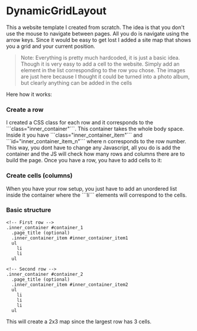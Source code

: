 DynamicGridLayout
=================

This a website template I created from scratch. The idea is that you don't use the mouse to navigate between pages. All you do is navigate using the arrow keys. Since it would be easy to get lost I added a site map that shows you a grid and your current position. 

> Note: Everything is pretty much hardcoded, it is just a basic idea. Though it is very easy to add a cell to the website. Simply add an element in the list corresponding to the row you chose. The images are just here because I thought it could be turned into a photo album, but clearly anything can be added in the cells

Here how it works:

<h3>Create a row</h3>
I created a CSS class for each row and it corresponds to the ```class="inner_container"```. This container takes the whole body space. Inside it you have ```class="inner_container_item"``` and ```id="inner_container_item_n"``` where n corresponds to the row number. This way, you dont have to change any Javascript, all you do is add the container and the JS will check how many rows and columns there are to build the page. Once you have a row, you have to add cells to it:

<h3>Create cells (columns)</h3>
When you have your row setup, you just have to add an unordered list inside the container where the ```li``` elements will correspond to the cells.

<h3>Basic structure</h3>

```
<!-- First row -->
.inner_container #container_1
  .page_title (optional)
  .inner_container_item #inner_container_item1
  ul
    li
    li
  ul

<!-- Second row -->
.inner_container #container_2
  .page_title (optional)
  .inner_container_item #inner_container_item2
  ul
    li
    li
    li
  ul
```

This will create a 2x3 map since the largest row has 3 cells.
